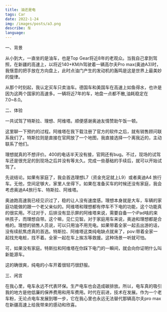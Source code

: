 ```yaml
---
title: 油还是电
tags: Car
date: 2022-1-24
img: /images/posts/a3.png
describe: 车
language: 
---
```


一、背景

从小到大，一直坐的是油车，也是Top Gear将近8年的老观众。当我自己拿到驾照，在新疆的高速上，以将近140+KM/h驾驶着一辆高尔夫Pro max(奥迪A3)时，我惬意的把手放在方向盘上，此时点油门产生的发动机的轰鸣是这是世界上最美妙的旋律。

从那个时刻起，我认定买车只卖油车。德国车和美国车在高速上如鱼得水，也许是因为这两个国家的高速多。一辆将近7年的车，地盘一点都不散,油耗稳定在7.0~8.0。

二、体验

一共试驾了特斯拉、理想、阿维塔。顺便感谢奥迪友情赞助午饭一顿。

这里聊一下预约的过程。阿维塔在我下载注册了官方的软件之后，就有销售顾问联系我们了。特斯拉则是直接在官网放了一个地图，我直接选择一个离我近的，主动联系了他们。

理想就真的不想评价。400的电话半天没有接，官网还有bug。不过，现场的试驾车还是很充足的到现场之后并没有等太久。完成一些基础的手续后，就可以开始试驾了。

先说结论。如果有家庭了，我会首选理想L7（资金充足就上L9）或者奥迪A4 旅行车。无他，空间足够大，家里人坐得下。如果在准备买车的时候还没有家庭，我会考虑奥迪A4旅行车、特斯拉、阿维塔。

奥迪跑高速我已经见识过了，稳的让人没有速度感。理想本身就是大车，车辆的家庭功能做的跟一个老父亲似的。阿维塔和理想都有停车不下电的功能，这个功能真的很实用。不过对于，后排没有显示屏的阿维塔来说，需要自备一个iPad啥的来哄孩子，而理想自带。这个嘛，见仁见智。对于家庭用车来说，奥迪和理想都是合格的。理想的销售人员说，可以只用油不用充电。如果带着全家一起去出游的话，没有续航焦虑真的首选。特斯拉、阿维塔这类纯电缺点就来了，pov:带着全家一起找充电桩，找不着。全家一起在车上挨冻等救援。这种场景一听就可怕。

可，如果没有家庭。特斯拉和阿维塔在你踩下电门的一瞬间，就会向你证明什么叫新能源车。

这的确很爽，纯电的小车开着很轻巧很舒服。

三、闲言

在我心里，电车永远不代表环保。生产电车也会造成碳排放。所以，电车真的吸引我的地方是他低廉的保养费用和用车费用。时代在前进，技术在发展。作为一个老车粉，无论点电车发展到哪一步，它在我心里也永远无法替代那辆高尔夫pro max在新疆高速上给我带来的感动和欣喜。